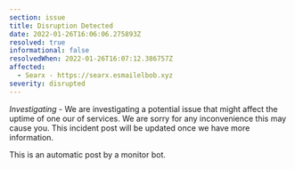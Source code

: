 ```yaml
---
section: issue
title: Disruption Detected
date: 2022-01-26T16:06:06.275893Z
resolved: true
informational: false
resolvedWhen: 2022-01-26T16:07:12.386757Z
affected:
  - Searx - https://searx.esmailelbob.xyz
severity: disrupted
---
```

*Investigating* - We are investigating a potential issue that might affect the uptime of one our of services. We are sorry for any inconvenience this may cause you. This incident post will be updated once we have more information.

This is an automatic post by a monitor bot.
        